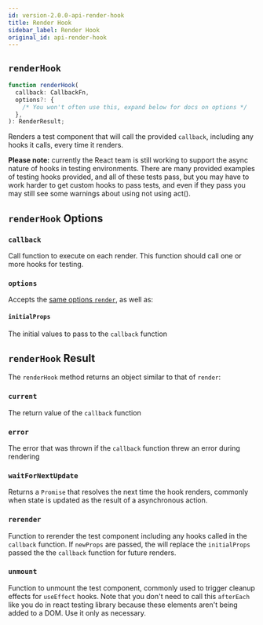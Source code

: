 ```yaml
---
id: version-2.0.0-api-render-hook
title: Render Hook
sidebar_label: Render Hook
original_id: api-render-hook
---
```


## `renderHook`

```typescript
function renderHook(
  callback: CallbackFn,
  options?: {
    /* You won't often use this, expand below for docs on options */
  },
): RenderResult;
```

Renders a test component that will call the provided `callback`, including any hooks it calls, every
time it renders.

**Please note:** currently the React team is still working to support the async nature of hooks in
testing environments. There are many provided examples of testing hooks provided, and all of these
tests pass, but you may have to work harder to get custom hooks to pass tests, and even if they pass
you may still see some warnings about using not using act().

## `renderHook` Options

### `callback`

Call function to execute on each render. This function should call one or more hooks for testing.

### `options`

Accepts the [same options `render`](api-render#render-options), as well as:

#### `initialProps`

The initial values to pass to the `callback` function

## `renderHook` Result

The `renderHook` method returns an object similar to that of `render`:

### `current`

The return value of the `callback` function

### `error`

The error that was thrown if the `callback` function threw an error during rendering

### `waitForNextUpdate`

Returns a `Promise` that resolves the next time the hook renders, commonly when state is updated as
the result of a asynchronous action.

### `rerender`

Function to rerender the test component including any hooks called in the `callback` function. If
`newProps` are passed, the will replace the `initialProps` passed the the `callback` function for
future renders.

### `unmount`

Function to unmount the test component, commonly used to trigger cleanup effects for `useEffect`
hooks. Note that you don't need to call this `afterEach` like you do in react testing library
because these elements aren't being added to a DOM. Use it only as necessary.
